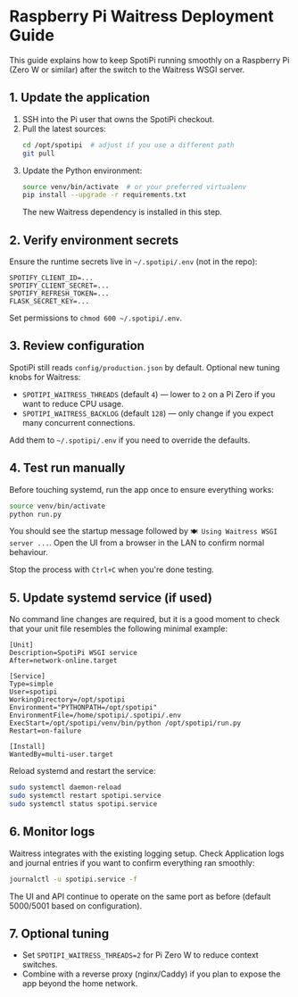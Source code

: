 # Raspberry Pi Waitress Deployment Guide

This guide explains how to keep SpotiPi running smoothly on a Raspberry
Pi (Zero W or similar) after the switch to the Waitress WSGI server.

## 1. Update the application

1. SSH into the Pi user that owns the SpotiPi checkout.
2. Pull the latest sources:
   ```bash
   cd /opt/spotipi  # adjust if you use a different path
   git pull
   ```
3. Update the Python environment:
   ```bash
   source venv/bin/activate  # or your preferred virtualenv
   pip install --upgrade -r requirements.txt
   ```
   The new Waitress dependency is installed in this step.

## 2. Verify environment secrets

Ensure the runtime secrets live in `~/.spotipi/.env` (not in the repo):

```
SPOTIFY_CLIENT_ID=...
SPOTIFY_CLIENT_SECRET=...
SPOTIFY_REFRESH_TOKEN=...
FLASK_SECRET_KEY=...
```

Set permissions to `chmod 600 ~/.spotipi/.env`.

## 3. Review configuration

SpotiPi still reads `config/production.json` by default. Optional new
tuning knobs for Waitress:

- `SPOTIPI_WAITRESS_THREADS` (default `4`) — lower to `2` on a Pi Zero if
  you want to reduce CPU usage.
- `SPOTIPI_WAITRESS_BACKLOG` (default `128`) — only change if you expect
  many concurrent connections.

Add them to `~/.spotipi/.env` if you need to override the defaults.

## 4. Test run manually

Before touching systemd, run the app once to ensure everything works:

```bash
source venv/bin/activate
python run.py
```

You should see the startup message followed by
`🍽️ Using Waitress WSGI server ...`. Open the UI from a browser in the
LAN to confirm normal behaviour.

Stop the process with `Ctrl+C` when you're done testing.

## 5. Update systemd service (if used)

No command line changes are required, but it is a good moment to check
that your unit file resembles the following minimal example:

```
[Unit]
Description=SpotiPi WSGI service
After=network-online.target

[Service]
Type=simple
User=spotipi
WorkingDirectory=/opt/spotipi
Environment="PYTHONPATH=/opt/spotipi"
EnvironmentFile=/home/spotipi/.spotipi/.env
ExecStart=/opt/spotipi/venv/bin/python /opt/spotipi/run.py
Restart=on-failure

[Install]
WantedBy=multi-user.target
```

Reload systemd and restart the service:

```bash
sudo systemctl daemon-reload
sudo systemctl restart spotipi.service
sudo systemctl status spotipi.service
```

## 6. Monitor logs

Waitress integrates with the existing logging setup. Check Application
logs and journal entries if you want to confirm everything ran smoothly:

```bash
journalctl -u spotipi.service -f
```

The UI and API continue to operate on the same port as before (default
5000/5001 based on configuration).

## 7. Optional tuning

- Set `SPOTIPI_WAITRESS_THREADS=2` for Pi Zero W to reduce context
  switches.
- Combine with a reverse proxy (nginx/Caddy) if you plan to expose the
  app beyond the home network.


